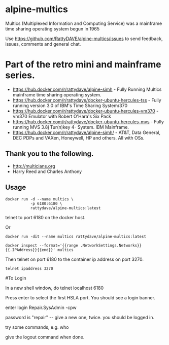 # alpine-multics
Multics (Multiplexed Information and Computing Service) was a mainframe time sharing operating system begun in 1965

Use https://github.com/RattyDAVE/alpine-multics/issues to send feedback, issues, comments and general chat.

# Part of the retro mini and mainframe series.

* https://hub.docker.com/r/rattydave/alpine-simh - Fully Running Multics mainframe time sharing operating system.
* https://hub.docker.com/r/rattydave/docker-ubuntu-hercules-tss - Fully running version 3.0 of IBM's Time Sharing System/370
* https://hub.docker.com/r/rattydave/docker-ubuntu-hercules-vm370 - vm370 Emulator with Robert O'Hara's Six Pack
* https://hub.docker.com/r/rattydave/docker-ubuntu-hercules-mvs - Fully running MVS 3.8j Tur(n)key 4- System. IBM Mainframe.
* https://hub.docker.com/r/rattydave/alpine-simh/ - AT&T, Data General, DEC PDPs and VAXen, Honeywell, HP and others. All with OSs. 

## Thank you to the following.

* http://multicians.org
* Harry Reed and Charles Anthony

## Usage

```
docker run -d --name multics \
           -p 6180:6180 \
           rattydave/alpine-multics:latest
```

telnet to port 6180 on the docker host.

Or

```
docker run -dit --name multics rattydave/alpine-multics:latest

docker inspect --format='{{range .NetworkSettings.Networks}}{{.IPAddress}}{{end}}' multics
```

Then telnet on port 6180 to the container ip address on port 3270.

```
telnet ipaddress 3270
```

#To Login

In a new shell window, do telnet localhost 6180

Press enter to select the first HSLA port. You should see a login banner.

enter login Repair.SysAdmin -cpw

password is "repair" -- give a new one, twice. you should be logged in.

try some commands, e.g. who

give the logout command when done.

